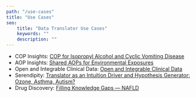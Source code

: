 ```yaml
---
path: "/use-cases"
title: "Use Cases"
seo:
    title: "Data Translator Use Cases"
    keywords: ""
    description: ""
---
```


- COP Insights: [COP for Isopropyl Alcohol and Cyclic Vomiting Disease](/use-cases/cop-insights)
- AOP Insights: [Shared AOPs for Environmental Exposures](/use-cases/aop-insights)
- Open and Integrable Clinical Data: [Open and Integrable Clinical Data](/use-cases/open-clinical-data)
- Serendipity: [Translator as an Intuition Driver and Hypothesis Generator: Ozone, Asthma, Autism?](/use-cases/serendipity)
- Drug Discovery: [Filling Knowledge Gaps &mdash; NAFLD](/use-cases/drug-discovery)

